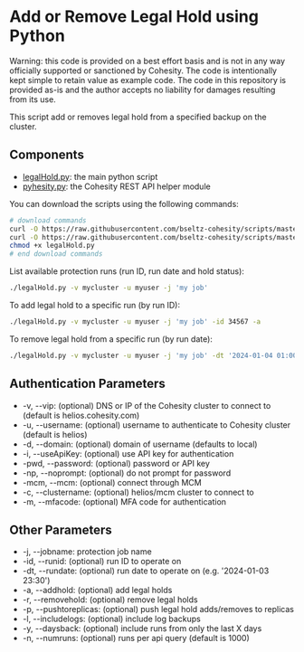 # Add or Remove Legal Hold using Python

Warning: this code is provided on a best effort basis and is not in any way officially supported or sanctioned by Cohesity. The code is intentionally kept simple to retain value as example code. The code in this repository is provided as-is and the author accepts no liability for damages resulting from its use.

This script add or removes legal hold from a specified backup on the cluster.

## Components

* [legalHold.py](https://raw.githubusercontent.com/bseltz-cohesity/scripts/master/python/legalHold/legalHold.py): the main python script
* [pyhesity.py](https://raw.githubusercontent.com/bseltz-cohesity/scripts/master/python/pyhesity/pyhesity.py): the Cohesity REST API helper module

You can download the scripts using the following commands:

```bash
# download commands
curl -O https://raw.githubusercontent.com/bseltz-cohesity/scripts/master/python/legalHold/legalHold.py
curl -O https://raw.githubusercontent.com/bseltz-cohesity/scripts/master/python/pyhesity.py
chmod +x legalHold.py
# end download commands
```

List available protection runs (run ID, run date and hold status):

```bash
./legalHold.py -v mycluster -u myuser -j 'my job'
```

To add legal hold to a specific run (by run ID):

```bash
./legalHold.py -v mycluster -u myuser -j 'my job' -id 34567 -a
```

To remove legal hold from a specific run (by run date):

```bash
./legalHold.py -v mycluster -u myuser -j 'my job' -dt '2024-01-04 01:00' -r
```

## Authentication Parameters

* -v, --vip: (optional) DNS or IP of the Cohesity cluster to connect to (default is helios.cohesity.com)
* -u, --username: (optional) username to authenticate to Cohesity cluster (default is helios)
* -d, --domain: (optional) domain of username (defaults to local)
* -i, --useApiKey: (optional) use API key for authentication
* -pwd, --password: (optional) password or API key
* -np, --noprompt: (optional) do not prompt for password
* -mcm, --mcm: (optional) connect through MCM
* -c, --clustername: (optional) helios/mcm cluster to connect to
* -m, --mfacode: (optional) MFA code for authentication

## Other Parameters

* -j, --jobname: protection job name
* -id, --runid: (optional) run ID to operate on
* -dt, --rundate: (optional) run date to operate on (e.g. '2024-01-03 23:30')
* -a, --addhold: (optional) add legal holds
* -r, --removehold: (optional) remove legal holds
* -p, --pushtoreplicas: (optional) push legal hold adds/removes to replicas
* -l, --includelogs: (optional) include log backups
* -y, --daysback: (optional) include runs from only the last X days
* -n, --numruns: (optional) runs per api query (default is 1000)
